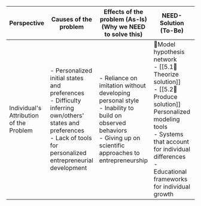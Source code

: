 | Perspective                             | Causes of the problem                                                                                                                                                      | Effects of the problem (As-Is)<br>(Why we NEED to solve this)                                                                                                       | NEED-Solution (To-Be)                                                                                                                                                                                                           | Evaluation Method<br>(Functionality/adoption by entrepreneurs) |
| --------------------------------------- | -------------------------------------------------------------------------------------------------------------------------------------------------------------------------- | ------------------------------------------------------------------------------------------------------------------------------------------------------------------- | ------------------------------------------------------------------------------------------------------------------------------------------------------------------------------------------------------------------------------- | -------------------------------------------------------------- |
| Individual's Attribution of the Problem | - Personalized initial states and preferences<br>- Difficulty inferring own/others' states and preferences<br>- Lack of tools for personalized entrepreneurial development | - Reliance on imitation without developing personal style<br>- Inability to build on observed behaviors<br>- Giving up on scientific approaches to entrepreneurship | 🎁Model hypothesis network<br>- [[5.1💭Theorize solution]]<br>- [[5.2📐Produce solution]]<br>Personalized modeling tools<br>- Systems that account for individual differences<br>- Educational frameworks for individual growth | [[5.3💸Evaluate solution]]                                     |